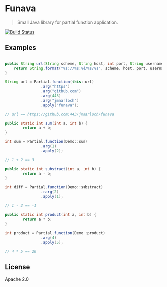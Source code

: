 # Funava

> Small Java library for partial function application.

[![Build Status](https://travis-ci.org/jmnarloch/funava.svg?branch=master)](https://travis-ci.org/jmnarloch/funava)

## Examples

```java

public String url(String scheme, String host, int port, String username, String repo) {
    return String.format("%s://%s:%d/%s/%s", scheme, host, port, username, repo);
}

String url = Partial.function(this::url)
                .arg("https")
                .arg("github.com")
                .arg(443)
                .arg("jmnarloch")
                .apply("funava");

// url == https://github.com:443/jmnarloch/funava

public static int sum(int a, int b) {
        return a + b;
}

int sum = Partial.function(Demo::sum)
                .arg(1)
                .apply(2);

// 1 + 2 == 3

public static int substract(int a, int b) {
        return a - b;
}

int diff = Partial.function(Demo::substract)
                .rarg(2)
                .apply(1);

// 1 - 2 == -1

public static int product(int a, int b) {
        return a * b;
}
    
int product = Partial.function(Demo::product)
                .arg(4)
                .apply(5);

// 4 * 5 == 20
```

## License

Apache 2.0